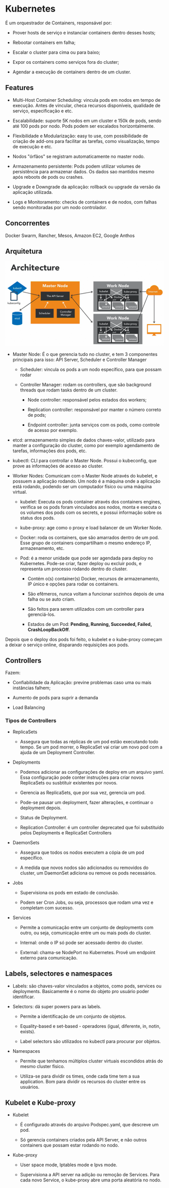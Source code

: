 # Kubernetes

É um orquestrador de Containers, responsável por:

- Prover hosts de serviço e instanciar containers dentro desses hosts;

- Rebootar containers em falha;

- Escalar o cluster para cima ou para baixo;

- Expor os containers como serviços fora do cluster;

- Agendar a execução de containers dentro de um cluster.

## Features

- Multi-Host Container Scheduling: vincula pods em nodos em tempo de execução. Antes de vincular, checa recursos disponíveis, qualidade de serviço, especificação e etc.

- Escalabilidade: suporte 5K nodos em um cluster e 150k de pods, sendo até 100 pods por nodo. Pods podem ser escalados horizontalmente.

- Flexibilidade e Modularização: easy to use, com possibilidade de criação de add-ons para facilitar as tarefas, como visualização, tempo de execução e etc. 

- Nodos "órfãos" se registram automaticamente no master nodo.

- Armazenamento persistente: Pods podem utilizar volumes de persistência para armazenar dados. Os dados sao mantidos mesmo após reboots de pods ou crashes.

- Upgrade e Downgrade da aplicação: rollback ou upgrade da versão da aplicação utilizada.

- Logs e Monitoramento: checks de containers e de nodos, com falhas sendo monitoradas por um nodo controlador.

## Concorrentes

Docker Swarm, Rancher, Mesos, Amazon EC2, Google Anthos

## Arquitetura

![Arquitetura do Kubernetes](./arquitetura_kubernetes.png)

- Master Node: É o que gerencia tudo no cluster, e tem 3 componentes principais para isso: API Server, Scheduler e Controller Manager

    - Scheduler: vincula os pods a um nodo específico, para que possam rodar

    - Controller Manager: rodam os controllers, que são background threads que rodam tasks dentro de um cluster.

        - Node controller: responsável pelos estados dos workers;

        - Replication controller: responsável por manter o número correto de pods;

        - Endpoint controller: junta serviços com os pods, como controle de acesso por exemplo.

- etcd: armazenamento simples de dados chaves-valor, utilizado para manter a configuração do cluster, como por exemplo agendamento de tarefas, informações dos pods, etc.

- kubectl: CLI para controllar o Master Node. Possui o kubeconfig, que prove as informações de acesso ao cluster.

- Worker Nodes: Comunicam com o Master Node através do kubelet, e possuem a aplicação rodando. Um nodo é a máquina onde a aplicação está rodando, podendo ser um computador físico ou uma máquina virtual.

    - kubelet: Executa os pods container através dos containers engines, verifica se os pods foram vinculados aos nodos, monta e executa o os volumes dos pods com os secrets, e possui informação sobre os status dos pods.

    - kube-proxy: age como o proxy e load balancer de um Worker Node.

    - Docker: roda os containers, que são amarrados dentro de um pod. Esse grupo de containers compartilham o mesmo endereço IP, armazenamento, etc.

    - Pod: é a menor unidade que pode ser agendada para deploy no Kubernetes. Pode-se criar, fazer deploy ou excluir pods, e representa um processo rodando dentro do cluster.

        - Contém o(s) container(s) Docker, recursos de armazenamento, IP único e opções para rodar os containers.

        - São efêmeros, nunca voltam a funcionar sozinhos depois de uma falha ou se auto criam.

        - São feitos para serem utilizados com um controller para gerenciá-los.

        - Estados de um Pod: **Pending, Running, Succeeded, Failed, CrashLoopBackOff**.

Depois que o deploy dos pods foi feito, o kubelet e o kube-proxy começam a deixar o serviço online, disparando requisições aos pods.

## Controllers

Fazem:

- Confiabilidade da Aplicação: previne problemas caso uma ou mais instâncias falhem;

- Aumento de pods para suprir a demanda

- Load Balancing

### Tipos de Controllers

- ReplicaSets

    - Assegura que todas as réplicas de um pod estão executando todo tempo. Se um pod morrer, o ReplicaSet vai criar um novo pod com a ajuda de um Deployment Controller.

- Deployments

    - Podemos adicionar as configurações de deploy em um arquivo yaml. Essa configuração pode conter instruções para criar novos ReplicaSets ou susbtituir existentes por novos.

    - Gerencia as ReplicaSets, que por sua vez, gerencia um pod.

    - Pode-se pausar um deployment, fazer alterações, e continuar o deployment depois.

    - Status de Deployment.

    - Replication Controller: é um controller deprecated que foi substituído pelos Deployments e ReplicaSet Controllers

- DaemonSets

    - Assegura que todos os nodos executem a cópia de um pod específico.

    - A medida que novos nodos são adicionados ou removidos do cluster, um DaemonSet adiciona ou remove os pods necessários.

- Jobs

    - Supervisiona os pods em estado de conclusão.

    - Podem ser Cron Jobs, ou seja, processos que rodam uma vez e completam com sucesso.

- Services

    - Permite a comunicação entre um conjunto de deployments com outro, ou seja, comunicação entre um ou mais pods do cluster.

    - Internal: onde o IP só pode ser acessado dentro do cluster.

    - External: chama-se NodePort no Kubernetes. Provê um endpoint externo para comunicação.

## Labels, selectores e namespaces

- Labels: são chaves-valor vinculados a objetos, como pods, services ou deployments. Basicamente é o nome do objeto pro usuário poder identificar.

- Selectors: dá super powers para as labels.

    - Permite a identificação de um conjunto de objetos.

    - Equality-based e set-based - operadores (igual, diferente, in, notin, exists).

    - Label selectors são utilizados no kubectl para procurar por objetos.

- Namespaces

    - Permite que tenhamos múltiplos cluster virtuais escondidos atrás do mesmo cluster físico.

    - Utiliza-se para dividir os times, onde cada time tem a sua application. Bom para dividir os recursos do cluster entre os usuários.

## Kubelet e Kube-proxy

- Kubelet

    - É configurado através do arquivo Podspec.yaml, que descreve um pod.

    - Só gerencia containers criados pela API Server, e não outros containers que possam estar rodando no nodo.

- Kube-proxy

    - User space mode, Iptables mode e Ipvs mode.

    - Supervisiona a API server na adição ou remoção de Services. Para cada novo Service, o kube-proxy abre uma porta aleatória no nodo.
